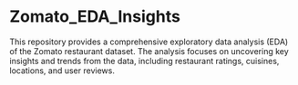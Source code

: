 # Zomato_EDA_Insights
This repository provides a comprehensive exploratory data analysis (EDA) of the Zomato restaurant dataset. The analysis focuses on uncovering key insights and trends from the data, including restaurant ratings, cuisines, locations, and user reviews.
